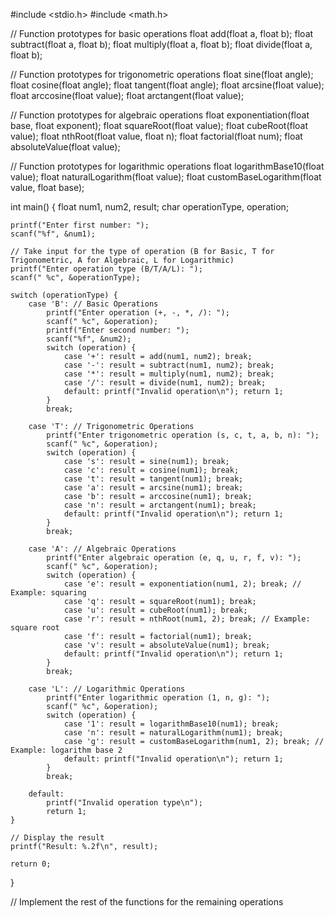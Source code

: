 #include <stdio.h>
#include <math.h>

// Function prototypes for basic operations
float add(float a, float b);
float subtract(float a, float b);
float multiply(float a, float b);
float divide(float a, float b);

// Function prototypes for trigonometric operations
float sine(float angle);
float cosine(float angle);
float tangent(float angle);
float arcsine(float value);
float arccosine(float value);
float arctangent(float value);

// Function prototypes for algebraic operations
float exponentiation(float base, float exponent);
float squareRoot(float value);
float cubeRoot(float value);
float nthRoot(float value, float n);
float factorial(float num);
float absoluteValue(float value);

// Function prototypes for logarithmic operations
float logarithmBase10(float value);
float naturalLogarithm(float value);
float customBaseLogarithm(float value, float base);

int main() {
    float num1, num2, result;
    char operationType, operation;

    printf("Enter first number: ");
    scanf("%f", &num1);

    // Take input for the type of operation (B for Basic, T for Trigonometric, A for Algebraic, L for Logarithmic)
    printf("Enter operation type (B/T/A/L): ");
    scanf(" %c", &operationType);

    switch (operationType) {
        case 'B': // Basic Operations
            printf("Enter operation (+, -, *, /): ");
            scanf(" %c", &operation);
            printf("Enter second number: ");
            scanf("%f", &num2);
            switch (operation) {
                case '+': result = add(num1, num2); break;
                case '-': result = subtract(num1, num2); break;
                case '*': result = multiply(num1, num2); break;
                case '/': result = divide(num1, num2); break;
                default: printf("Invalid operation\n"); return 1;
            }
            break;

        case 'T': // Trigonometric Operations
            printf("Enter trigonometric operation (s, c, t, a, b, n): ");
            scanf(" %c", &operation);
            switch (operation) {
                case 's': result = sine(num1); break;
                case 'c': result = cosine(num1); break;
                case 't': result = tangent(num1); break;
                case 'a': result = arcsine(num1); break;
                case 'b': result = arccosine(num1); break;
                case 'n': result = arctangent(num1); break;
                default: printf("Invalid operation\n"); return 1;
            }
            break;

        case 'A': // Algebraic Operations
            printf("Enter algebraic operation (e, q, u, r, f, v): ");
            scanf(" %c", &operation);
            switch (operation) {
                case 'e': result = exponentiation(num1, 2); break; // Example: squaring
                case 'q': result = squareRoot(num1); break;
                case 'u': result = cubeRoot(num1); break;
                case 'r': result = nthRoot(num1, 2); break; // Example: square root
                case 'f': result = factorial(num1); break;
                case 'v': result = absoluteValue(num1); break;
                default: printf("Invalid operation\n"); return 1;
            }
            break;

        case 'L': // Logarithmic Operations
            printf("Enter logarithmic operation (1, n, g): ");
            scanf(" %c", &operation);
            switch (operation) {
                case '1': result = logarithmBase10(num1); break;
                case 'n': result = naturalLogarithm(num1); break;
                case 'g': result = customBaseLogarithm(num1, 2); break; // Example: logarithm base 2
                default: printf("Invalid operation\n"); return 1;
            }
            break;

        default:
            printf("Invalid operation type\n");
            return 1;
    }

    // Display the result
    printf("Result: %.2f\n", result);

    return 0;
}

// Implement the rest of the functions for the remaining operations
